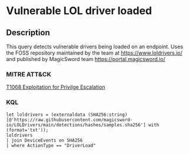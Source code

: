 # Vulnerable LOL driver loaded

## Description
This query detects vulnerable drivers being loaded on an endpoint. Uses the FOSS repository maintained by the team at https://www.loldrivers.io/ and published by MagicSword team https://portal.magicsword.io/

### MITRE ATT&CK
[T1068 Exploitation for Privilge Escalation](https://attack.mitre.org/techniques/T1068/)

### KQL

```KQL
let loldrivers = (externaldata (SHA256:string) [@'https://raw.githubusercontent.com/magicsword-io/LOLDrivers/main/detections/hashes/samples.sha256'] with (format='txt'));
loldrivers
| join DeviceEvents on SHA256
| where ActionType == "DriverLoad"